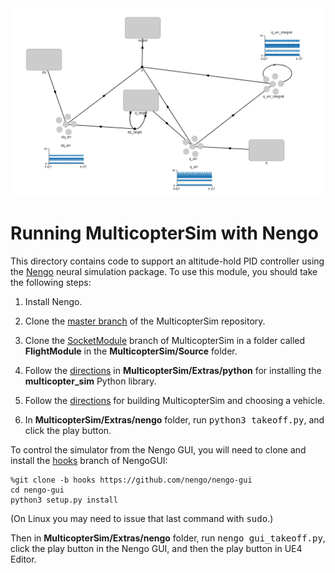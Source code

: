 <img src="nengo.png" width=600>

# Running MulticopterSim with Nengo

This directory contains code to support an altitude-hold PID controller using
the [Nengo](https://www.nengo.ai/) neural simulation package.  To use this
module, you should take the following steps:

1. Install Nengo.

2. Clone the [master branch](https://github.com/simondlevy/MulticopterSim) of the MulticopterSim repository.

3. Clone the  [SocketModule](https://github.com/simondlevy/MulticopterSim/tree/SocketModule)
branch of MulticopterSim in a folder called <b>FlightModule</b> in the
<b>MulticopterSim/Source</b> folder.  

4. Follow the [directions](https://github.com/simondlevy/MulticopterSim/tree/master/Extras/python) 
in <b>MulticopterSim/Extras/python</b> for installing the <b>multicopter_sim</b> Python library.

5. Follow the [directions](https://github.com/simondlevy/MulticopterSim#windows) for building MulticopterSim
and choosing a vehicle.

6. In <b>MulticopterSim/Extras/nengo</b> folder, run <tt>python3 takeoff.py</tt>, and click the play button.

To control the simulator from the Nengo GUI, you will need to clone and install the
[hooks](https://github.com/nengo/nengo-gui/tree/hooks)
branch of NengoGUI:

```
%git clone -b hooks https://github.com/nengo/nengo-gui
cd nengo-gui
python3 setup.py install
```

(On Linux you may need to issue that last command with <tt>sudo</tt>.)

Then in <b>MulticopterSim/Extras/nengo</b> folder, run <tt>nengo gui_takeoff.py</tt>, click the play button in the
Nengo GUI, and then the play button in UE4 Editor.

